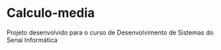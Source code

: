 # Calculo-media
Projeto desenvolvido para o curso de Desenvolvimento de Sistemas do Senai Informática
